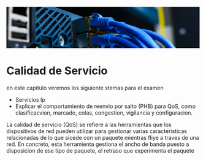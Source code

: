 ![](img/switch-1.png)

# Calidad de Servicio

en este capitulo veremos los siguiente stemas para el examen
- Servicios Ip
- Explicar el comportamiento de reenvio por salto (PHB) para QoS, como clasificacvion, marcado, colas, congestion, vigilancia y configuracion.

La calidad de servicio (QoS) se refiere a las herramientas que los dispositivos de red pueden utilizar para gestionar varias caracteristicas relacionadas de lo que sicede con un paquete mientras fliye a traves de una red. En concreto, esta herramienta gestiona el ancho de banda puesto a disposicion de ese tipo de paquete, el retraso que experimenta el paquete
